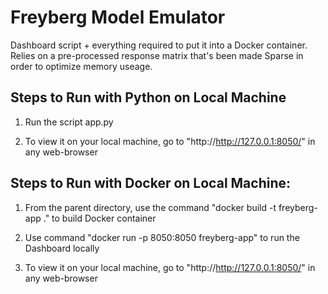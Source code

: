 # Freyberg Model Emulator

Dashboard script + everything required to put it into a Docker container. Relies on a pre-processed response matrix that's been made Sparse in order to optimize memory useage.

## Steps to Run with Python on Local Machine
1. Run the script app.py
   
2. To view it on your local machine, go to "http://http://127.0.0.1:8050/" in any web-browser

## Steps to Run with Docker on Local Machine:
1. From the parent directory, use the command "docker build -t freyberg-app ." to build Docker container
  
2. Use command "docker run -p 8050:8050 freyberg-app" to run the Dashboard locally

3. To view it on your local machine, go to "http://http://127.0.0.1:8050/" in any web-browser
